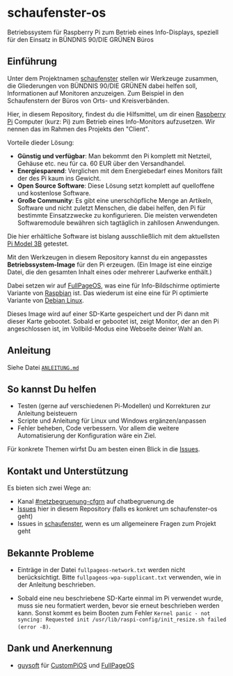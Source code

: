 # schaufenster-os

Betriebssystem für Raspberry Pi zum Betrieb eines Info-Displays, speziell für den Einsatz in BÜNDNIS 90/DIE GRÜNEN Büros

## Einführung

Unter dem Projektnamen [schaufenster](https://github.com/netzbegruenung/schaufenster) stellen
wir Werkzeuge zusammen, die Gliederungen von BÜNDNIS 90/DIE GRÜNEN dabei helfen soll,
Informationen auf Monitoren anzuzeigen. Zum Beispiel in den Schaufenstern der Büros von
Orts- und Kreisverbänden.

Hier, in diesem Repository, findest du die Hilfsmittel, um dir einen
[Raspberry Pi](https://www.raspberrypi.org/) Computer (kurz: Pi) zum Betrieb
eines Info-Monitors aufzusetzen. Wir nennen das im Rahmen des Projekts den "Client".

Vorteile dieder Lösung:

- **Günstig und verfügbar**: Man bekommt den Pi komplett mit Netzteil, Gehäuse
  etc. neu für ca. 60 EUR über den Versandhandel.
- **Energiesparend**: Verglichen mit dem Energiebedarf eines Monitors fällt der
  des Pi kaum ins Gewicht.
- **Open Source Software**: Diese Lösung setzt komplett auf quelloffene und
  kostenlose Software.
- **Große Community**: Es gibt eine unerschöpfliche Menge an Artikeln, Software
  und nicht zuletzt Menschen, die dabei helfen, den Pi für bestimmte Einsatzzwecke
  zu konfigurieren. Die meisten verwendeten Softwaremodule bewähren sich tagtäglich
  in zahllosen Anwendungen.

Die hier erhältliche Software ist bislang ausschließlich mit dem aktuellsten
[Pi Model 3B](https://www.raspberrypi.org/products/raspberry-pi-3-model-b/)
getestet.

Mit den Werkzeugen in diesem Repository kannst du ein angepasstes
**Betriebssystem-Image** für den Pi erzeugen. (Ein Image ist eine einzige Datei,
die den gesamten Inhalt eines oder mehrerer Laufwerke enthält.)

Dabei setzen wir auf [FullPageOS](https://github.com/guysoft/FullPageOS/), was
eine für Info-Bildschirme optimierte Variante von
[Raspbian](https://www.raspbian.org/) ist. Das wiederum ist eine
eine für Pi optimierte Variante von [Debian Linux](https://www.debian.org/).

Dieses Image wird auf einer SD-Karte gespeichert und der Pi dann mit dieser Karte
gebootet. Sobald er gebootet ist, zeigt Monitor, der an den Pi angeschlossen ist,
im Vollbild-Modus eine Webseite deiner Wahl an.

## Anleitung

Siehe Datei [`ANLEITUNG.md`](https://github.com/netzbegruenung/schaufenster-os/blob/master/ANLEITUNG.md)

## So kannst Du helfen

- Testen (gerne auf verschiedenen Pi-Modellen) und Korrekturen zur Anleitung
  beisteuern
- Scripte und Anleitung für Linux und Windows ergänzen/anpassen
- Fehler beheben, Code verbessern. Vor allem die weitere Automatisierung der Konfiguration wäre ein Ziel.

Für konkrete Themen wirfst Du am besten einen Blick in die [Issues](https://github.com/netzbegruenung/schaufenster-os/issues).

## Kontakt und Unterstützung

Es bieten sich zwei Wege an:

- Kanal [#netzbegruenung-cfgrn](https://chatbegruenung.de/channel/netzbegruenung-cfgrn) auf chatbegruenung.de
- [Issues](https://github.com/netzbegruenung/schaufenster-os/issues) hier in diesem Repository (falls es konkret um schaufenster-os geht)
- Issues in [schaufenster](https://github.com/netzbegruenung/schaufenster/issues), wenn es um allgemeinere Fragen zum Projekt geht

## Bekannte Probleme

- Einträge in der Datei `fullpageos-network.txt` werden nicht berücksichtigt. Bitte `fullpageos-wpa-supplicant.txt` verwenden, wie in der Anleitung beschrieben.

- Sobald eine neu beschriebene SD-Karte einmal im Pi verwendet wurde, muss sie neu formatiert
  werden, bevor sie erneut beschrieben werden kann. Sonst kommt es beim Booten zum
  Fehler `Kernel panic - not syncing:
  Requested init /usr/lib/raspi-config/init_resize.sh failed (error -8)`.

## Dank und Anerkennung

- [guysoft](https://github.com/guysoft) für [CustomPiOS](https://github.com/guysoft/CustomPiOS/) und [FullPageOS](https://github.com/guysoft/FullPageOS/)
